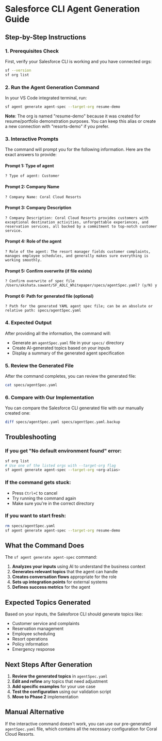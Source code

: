 # Salesforce CLI Agent Generation Guide

## Step-by-Step Instructions

### 1. Prerequisites Check
First, verify your Salesforce CLI is working and you have connected orgs:

```bash
sf --version
sf org list
```

### 2. Run the Agent Generation Command

In your VS Code integrated terminal, run:

```bash
sf agent generate agent-spec --target-org resume-demo
```

**Note**: The org is named "resume-demo" because it was created for resume/portfolio demonstration purposes. You can keep this alias or create a new connection with "resorts-demo" if you prefer.

### 3. Interactive Prompts

The command will prompt you for the following information. Here are the exact answers to provide:

#### Prompt 1: Type of agent
```
? Type of agent: Customer
```

#### Prompt 2: Company Name
```
? Company Name: Coral Cloud Resorts
```

#### Prompt 3: Company Description
```
? Company Description: Coral Cloud Resorts provides customers with exceptional destination activities, unforgettable experiences, and reservation services, all backed by a commitment to top-notch customer service.
```

#### Prompt 4: Role of the agent
```
? Role of the agent: The resort manager fields customer complaints, manages employee schedules, and generally makes sure everything is working smoothly.
```

#### Prompt 5: Confirm overwrite (if file exists)
```
? Confirm overwrite of spec file /Users/akshata.sawant/SF_ADLC_Whitepaper/specs/agentSpec.yaml? (y/N) y
```

#### Prompt 6: Path for generated file (optional)
```
? Path for the generated YAML agent spec file; can be an absolute or relative path: specs/agentSpec.yaml
```

### 4. Expected Output

After providing all the information, the command will:
- Generate an `agentSpec.yaml` file in your `specs/` directory
- Create AI-generated topics based on your inputs
- Display a summary of the generated agent specification

### 5. Review the Generated File

After the command completes, you can review the generated file:

```bash
cat specs/agentSpec.yaml
```

### 6. Compare with Our Implementation

You can compare the Salesforce CLI generated file with our manually created one:

```bash
diff specs/agentSpec.yaml specs/agentSpec.yaml.backup
```

## Troubleshooting

### If you get "No default environment found" error:
```bash
sf org list
# Use one of the listed orgs with --target-org flag
sf agent generate agent-spec --target-org <org-alias>
```

### If the command gets stuck:
- Press `Ctrl+C` to cancel
- Try running the command again
- Make sure you're in the correct directory

### If you want to start fresh:
```bash
rm specs/agentSpec.yaml
sf agent generate agent-spec --target-org resume-demo
```

## What the Command Does

The `sf agent generate agent-spec` command:

1. **Analyzes your inputs** using AI to understand the business context
2. **Generates relevant topics** that the agent can handle
3. **Creates conversation flows** appropriate for the role
4. **Sets up integration points** for external systems
5. **Defines success metrics** for the agent

## Expected Topics Generated

Based on your inputs, the Salesforce CLI should generate topics like:
- Customer service and complaints
- Reservation management
- Employee scheduling
- Resort operations
- Policy information
- Emergency response

## Next Steps After Generation

1. **Review the generated topics** in `agentSpec.yaml`
2. **Edit and refine** any topics that need adjustment
3. **Add specific examples** for your use case
4. **Test the configuration** using our validation script
5. **Move to Phase 2** implementation

## Manual Alternative

If the interactive command doesn't work, you can use our pre-generated `agentSpec.yaml` file, which contains all the necessary configuration for Coral Cloud Resorts.
